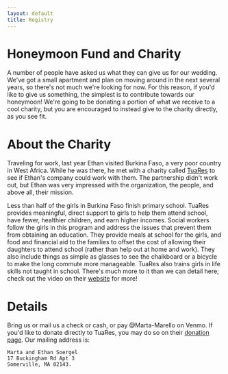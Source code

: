 ```yaml
---
layout: default
title: Registry
---
```


# Honeymoon Fund and Charity
A number of people have asked us what they can give us for our wedding.  We've got a small apartment and plan on moving around in the next several years, so there's not much we're looking for now. For this reason, if you'd like to give us something, the simplest is to contribute towards our honeymoon!  We're going to be donating a portion of what we receive to a cool charity, but you are encouraged to instead give to the charity directly, as you see fit.

# About the Charity
Traveling for work, last year Ethan visited Burkina Faso, a very poor country in West Africa.  While he was there, he met with a charity called [TuaRes](http://www.tuares.org/en/) to see if Ethan's company could work with them.  The partnership didn't work out, but Ethan was very impressed with the organization, the people, and above all, their mission.

Less than half of the girls in Burkina Faso finish primary school.  TuaRes provides meaningful, direct support to girls to help them attend school, have fewer, healthier children, and earn higher incomes.  Social workers follow the girls in this program and address the issues that prevent them from obtaining an education.  They provide meals at school for the girls, and food and financial aid to the families to offset the cost of allowing their daughters to attend school (rather than help out at home and work).  They also include things as simple as glasses to see the chalkboard or a bicycle to make the long commute more manageable.  TuaRes also trains girls in life skills not taught in school.  There's much more to it than we can detail here; check out the video on their [website](http://www.tuares.org/en/) for more!

# Details
Bring us or mail us a check or cash, or pay @Marta-Marello on Venmo.  If you'd like to donate directly to TuaRes, you may do so on their [donation page](http://www.tuares.org/en/donate.html).  Our mailing address is:

    Marta and Ethan Soergel
    17 Buckingham Rd Apt 3
    Somerville, MA 02143.
